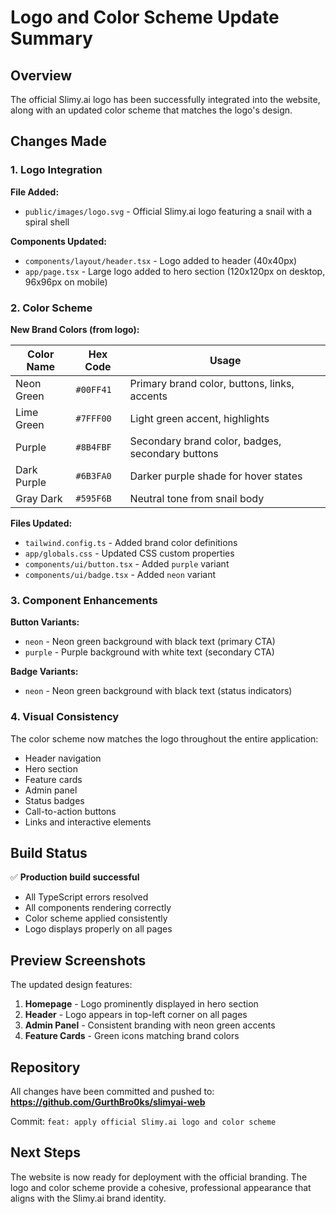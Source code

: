 # Logo and Color Scheme Update Summary

## Overview

The official Slimy.ai logo has been successfully integrated into the website, along with an updated color scheme that matches the logo's design.

## Changes Made

### 1. Logo Integration

**File Added:**
- `public/images/logo.svg` - Official Slimy.ai logo featuring a snail with a spiral shell

**Components Updated:**
- `components/layout/header.tsx` - Logo added to header (40x40px)
- `app/page.tsx` - Large logo added to hero section (120x120px on desktop, 96x96px on mobile)

### 2. Color Scheme

**New Brand Colors (from logo):**

| Color Name | Hex Code | Usage |
|------------|----------|-------|
| Neon Green | `#00FF41` | Primary brand color, buttons, links, accents |
| Lime Green | `#7FFF00` | Light green accent, highlights |
| Purple | `#8B4FBF` | Secondary brand color, badges, secondary buttons |
| Dark Purple | `#6B3FA0` | Darker purple shade for hover states |
| Gray Dark | `#595F6B` | Neutral tone from snail body |

**Files Updated:**
- `tailwind.config.ts` - Added brand color definitions
- `app/globals.css` - Updated CSS custom properties
- `components/ui/button.tsx` - Added `purple` variant
- `components/ui/badge.tsx` - Added `neon` variant

### 3. Component Enhancements

**Button Variants:**
- `neon` - Neon green background with black text (primary CTA)
- `purple` - Purple background with white text (secondary CTA)

**Badge Variants:**
- `neon` - Neon green background with black text (status indicators)

### 4. Visual Consistency

The color scheme now matches the logo throughout the entire application:
- Header navigation
- Hero section
- Feature cards
- Admin panel
- Status badges
- Call-to-action buttons
- Links and interactive elements

## Build Status

✅ **Production build successful**
- All TypeScript errors resolved
- All components rendering correctly
- Color scheme applied consistently
- Logo displays properly on all pages

## Preview Screenshots

The updated design features:
1. **Homepage** - Logo prominently displayed in hero section
2. **Header** - Logo appears in top-left corner on all pages
3. **Admin Panel** - Consistent branding with neon green accents
4. **Feature Cards** - Green icons matching brand colors

## Repository

All changes have been committed and pushed to:
**https://github.com/GurthBro0ks/slimyai-web**

Commit: `feat: apply official Slimy.ai logo and color scheme`

## Next Steps

The website is now ready for deployment with the official branding. The logo and color scheme provide a cohesive, professional appearance that aligns with the Slimy.ai brand identity.
